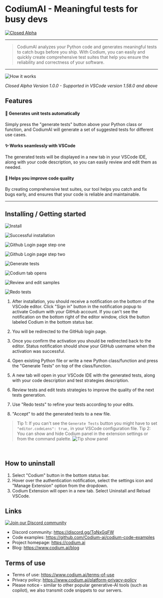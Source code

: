 # CodiumAI - Meaningful tests for busy devs

[![Closed Alpha](https://raw.githubusercontent.com/Codium-ai/codiumai-vscode-release/main/media/docs/Closedalphabanner.png)](https://www.codium.ai/#Contact-us)

---

> CodiumAI analyzes your Python code and generates meaningful tests to catch bugs before you ship. With Codium, you can easily and quickly create comprehensive test suites that help you ensure the reliability and correctness of your software.
---

![How it works](https://raw.githubusercontent.com/Codium-ai/codiumai-vscode-release/main/media/docs/Generatetests013_org_long.gif)

_Closed Alpha Version 1.0.0 - Supported in VSCode version 1.58.0 and above_

## Features

#### 🤖 Generates unit tests automatically

Simply press the "generate tests" button above your Python class or function, and CodiumAI will generate a set of suggested tests for different use cases.

#### ✨ Works seamlessly with VSCode

The generated tests will be displayed in a new tab in your VSCode IDE, along with your code description, so you can easily review and edit them as needed.

#### 🚀 Helps you improve code quality

By creating comprehensive test suites, our tool helps you catch and fix bugs early, and ensures that your code is reliable and maintainable.

---

## Installing / Getting started

![Install](https://raw.githubusercontent.com/Codium-ai/codiumai-vscode-release/main/media/docs/Step1.png)
<br>

![Successful installation](https://raw.githubusercontent.com/Codium-ai/codiumai-vscode-release/main/media/docs/Step2.png)
<br>

![Github Login page step one](https://raw.githubusercontent.com/Codium-ai/codiumai-vscode-release/main/media/docs/Step3.png)
<br>

![Github Login page step two](https://raw.githubusercontent.com/Codium-ai/codiumai-vscode-release/main/media/docs/Step4.png)
<br>

![Generate tests](https://raw.githubusercontent.com/Codium-ai/codiumai-vscode-release/main/media/docs/Step5.png)
<br>

![Codium tab opens](https://raw.githubusercontent.com/Codium-ai/codiumai-vscode-release/main/media/docs/Step6.png)
<br>

![Review and edit samples](https://raw.githubusercontent.com/Codium-ai/codiumai-vscode-release/main/media/docs/Step7.png)
<br>

![Redo tests](https://raw.githubusercontent.com/Codium-ai/codiumai-vscode-release/main/media/docs/Step8.png)
<br>

1. After installation, you should receive a notification on the bottom of the VSCode editor. Click "Sign in" button in the notification popup to activate Codium with your GitHub account. If you can't see the notification on the bottom right of the editor window, click the button labeled Codium in the bottom status bar.

2. You will be redirected to the GitHub login page.

3. Once you confirm the activation you should be redirected back to the editor. Status notification should show your GitHub username when the activation was successful.

4. Open existing Python file or write a new Python class/function and press the "Generate Tests" on top of the class/function.

5. A new tab will open in your VSCode IDE with the generated tests, along with your code description and test strategies description.

6. Review tests and edit tests strategies to improve the quality of the next tests generation.

7. Use "Redo tests" to refine your tests according to your edits.

8. "Accept" to add the generated tests to a new file.

> Tip 1: If you can't see the `Generate Tests` button you might have to set `"editor.codeLens": true,` in your VSCode configuration file.
> Tip 2: You can show and hide Codium panel in the extension settings or from the command palette.
![Tip show panel](https://raw.githubusercontent.com/Codium-ai/codiumai-vscode-release/main/media/docs/Tip1.png)
<br>

## How to uninstall

1. Select "Codium" button in the bottom status bar.
2. Hover over the authentication notification, select the settings icon and "Manage Extension" option from the dropdown.
3. Codium Extension will open in a new tab. Select Uninstall and Reload VSCode.

## Links

[![Join our Discord community](https://raw.githubusercontent.com/Codium-ai/codiumai-vscode-release/main/media/docs/Joincommunity.png)](https://discord.gg/TqNxGqFW)

- Discord community: https://discord.gg/TqNxGqFW
- Code examples: https://github.com/Codium-ai/codium-code-examples
- Project homepage: https://codium.ai
- Blog: https://www.codium.ai/blog

## Terms of use

- Terms of use: https://www.codium.ai/terms-of-use
- Privacy policy: https://www.codium.ai/platform-privacy-policy
- Please notice - similar to other popular generative-AI tools (such as copilot), we also transmit code snippets to our servers.
